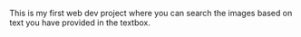 This is my first web dev project where you can search the images based on text you have provided in the textbox.
